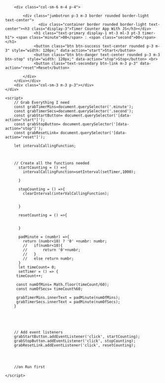 <!DOCTYPE html>
<html lang="en">
<head>
    <meta charset="UTF-8">
    <meta name="viewport" content="width=device-width, initial-scale=1.0">
    <meta http-equiv="X-UA-Compatible" content="ie=edge">
    <link rel="stylesheet" href="https://maxcdn.bootstrapcdn.com/bootstrap/4.4.1/css/bootstrap.min.css">
    <title>Ecommerce Calculator</title>
</head>
<body>
    <div class="row">
        <div class="col-sm-2 m-3 p-3"></div>
        
        <div class="col-sm-6 m-4 p-4">
            
            <div class="jumbotron p-3 m-3 border rounded border-light text-center">
                   <div class="container border rounded border-light text-center"><h3 class="display-3">Timer Counter App With JS</h3></div> 
                 <h1 class="text-primary display-1 mt-3 ml-3 pt-3 timer-h1"> <span class="minute">00</span> : <span class="second">00</span></h1>
                 <button class="btn btn-success text-center rounded p-3 m-3" style="width: 120px;" data-action="start">Start</button>
                 <button class="btn btn-danger text-center rounded p-3 m-3 btn-stop" style="width: 120px;" data-action="stop">Stop</button> <br>
                 <button class="text-secondary btn-link m-3 p-3" data-action="reset">Reset</button>
       
            </div>
        </div></div>
        <div class="col-sm-3 m-3 p-3"></div>
    </div>    
  
    <script>
        // Grab Everything I need
        const grabTimerMins=document.querySelector('.minute');
        const grabTimerSecs=document.querySelector('.second');
        const grabStartButton= document.querySelector('[data-action="start"]');
        const grabStopButton= document.querySelector('[data-action="stop"]');
        const grabResetLink= document.querySelector('[data-action="reset"]');
        
        let intervalCallingFunction;
        
        
         
        // Create all the functions needed
          startCounting = () =>{
            intervalCallingFunction=setInterval(setTimer,1000);
              
          }   

          stopCounting = () =>{
            clearInterval(interValCallingFunction);


          }
         
          resetCounting = () =>{


          }
          
          padMinute = (numbr) =>{
            return (numbr<10) ? '0' +numbr: numbr;
            //   if(numbr<10){
            //       return '0'+numbr;
            //   }
            //   else return numbr;
          }
          let timeCount= 0;
          setTimer = () => {
         timeCount++;

         const numOfMins= Math.floor(timeCount/60);
         const numOfSecs= timeCount%60;

         grabTimerMins.innerText = padMinute(numOfMins);
         grabTimerSecs.innerText = padMinute(numOfSecs); 
        }


          


        // Add event listeners
        grabStartButton.addEventListener('click', startCounting);
        grabStopButton.addEventListener('click', stopCounting);
        grabResetLink.addEventListener('click', resetCounting);
          
       


        //on Run first
       
    </script>
</body>
</html>

